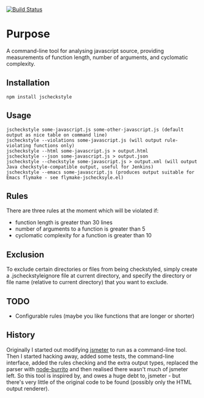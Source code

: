 [![Build Status](https://secure.travis-ci.org/nomiddlename/jscheckstyle.png?branch=master)](http://travis-ci.org/nomiddlename/jscheckstyle)

# Purpose
A command-line tool for analysing javascript source, providing measurements of function length, number of arguments, and cyclomatic complexity.

## Installation
    npm install jscheckstyle

## Usage
    jscheckstyle some-javascript.js some-other-javascript.js (default output as nice table on command line)
    jscheckstyle --violations some-javascript.js (will output rule-violating functions only)
    jscheckstyle --html some-javascript.js > output.html
    jscheckstyle --json some-javascript.js > output.json
    jscheckstyle --checkstyle some-javascript.js > output.xml (will output Java checkstyle-compatible output, useful for Jenkins)
    jscheckstyle --emacs some-javascript.js (produces output suitable for Emacs flymake - see flymake-jschecksyle.el)

## Rules
There are three rules at the moment which will be violated if:

* function length is greater than 30 lines
* number of arguments to a function is greater than 5
* cyclomatic complexity for a function is greater than 10

## Exclusion
To exclude certain directories or files from being checkstyled, simply create a .jscheckstyleignore file at current directory, and specify the directory or file name (relative to current directory) that you want to exclude.

## TODO
* Configurable rules (maybe you like functions that are longer or shorter)

## History
Originally I started out modifying [jsmeter](http://jsmeter.info) to run as a command-line tool. Then I started hacking away, added some tests, the command-line interface, added the rules checking and the extra output types, replaced the parser with [node-burrito](https://github.com/substack/node-burrito) and then realised there wasn't much of jsmeter left. So this tool is inspired by, and owes a huge debt to, jsmeter - but there's very little of the original code to be found (possibly only the HTML output renderer).

